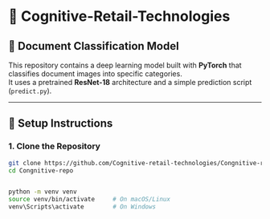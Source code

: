# 🧠 Cognitive-Retail-Technologies

## 📄 Document Classification Model

This repository contains a deep learning model built with **PyTorch** that classifies document images into specific categories.  
It uses a pretrained **ResNet-18** architecture and a simple prediction script (`predict.py`).

---

## 🚀 Setup Instructions

### 1. Clone the Repository
```bash
git clone https://github.com/Cognitive-retail-technologies/Congnitive-repo.git
cd Congnitive-repo


python -m venv venv
source venv/bin/activate     # On macOS/Linux
venv\Scripts\activate        # On Windows
